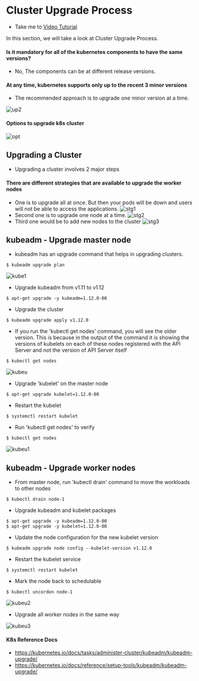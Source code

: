 # Cluster Upgrade Process

  - Take me to [Video Tutorial](https://kodekloud.com/topic/cluster-upgrade-process/)

In this section, we will take a look at Cluster Upgrade Process.

  #### Is it mandatory for all of the kubernetes components to have the same versions?
- No, The components can be at different release versions.

#### At any time, kubernetes supports only up to the recent 3 minor versions
- The recommended approach is to upgrade one minor version at a time.

![up2](../../images/up2.PNG)

#### Options to upgrade k8s cluster

![opt](../../images/opt.PNG)

## Upgrading a Cluster
- Upgrading a cluster involves 2 major steps

#### There are different strategies that are available to upgrade the worker nodes
- One is to upgrade all at once. But then your pods will be down and users will not be able to access the applications.
![stg1](../../images/stg1.PNG)
- Second one is to upgrade one node at a time.
![stg2](../../images/stg2.PNG)
- Third one would be to add new nodes to the cluster
![stg3](../../images/stg3.PNG)

## kubeadm - Upgrade master node
- kubeadm has an upgrade command that helps in upgrading clusters.
```
$ kubeadm upgrade plan
```
![kube1](../../images/kube1.png)

- Upgrade kubeadm from v1.11 to v1.12
```
$ apt-get upgrade -y kubeadm=1.12.0-00
```
- Upgrade the cluster
```
$ kubeadm upgrade apply v1.12.0
```
- If you run the 'kubectl get nodes' command, you will see the older version. This is because in the output of the command it is showing the versions of kubelets on each of these nodes registered with the API Server and not the version of API Server itself  
```
$ kubectl get nodes
```

![kubeu](../../images/kubeu.PNG)

- Upgrade 'kubelet' on the master node
```
$ apt-get upgrade kubelet=1.12.0-00
```
- Restart the kubelet
```
$ systemctl restart kubelet
```
- Run 'kubectl get nodes' to verify
```
$ kubectl get nodes
```

![kubeu1](../../images/kubeu1.PNG)

## kubeadm - Upgrade worker nodes

- From master node, run 'kubectl drain' command to move the workloads to other nodes
```
$ kubectl drain node-1
```
- Upgrade kubeadm and kubelet packages
```
$ apt-get upgrade -y kubeadm=1.12.0-00
$ apt-get upgrade -y kubelet=1.12.0-00
```
- Update the node configuration for the new kubelet version
```
$ kubeadm upgrade node config --kubelet-version v1.12.0
```
- Restart the kubelet service
```
$ systemctl restart kubelet
```
- Mark the node back to schedulable
```
$ kubectl uncordon node-1
```

![kubeu2](../../images/kubeu2.PNG)

- Upgrade all worker nodes in the same way

![kubeu3](../../images/kubeu3.PNG)


#### K8s Reference Docs
- https://kubernetes.io/docs/tasks/administer-cluster/kubeadm/kubeadm-upgrade/
- https://kubernetes.io/docs/reference/setup-tools/kubeadm/kubeadm-upgrade/
